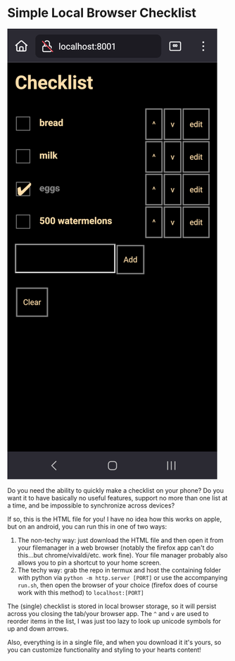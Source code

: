 # Simple Local Browser Checklist

![screenshot](screenshot.png)

Do you need the ability to quickly make a checklist on your phone? Do you want
it to have basically no useful features, support no more than one list at a time,
and be impossible to synchronize across devices?

If so, this is the HTML file for you! I have no idea how this works on apple, but
on an android, you can run this in one of two ways:

1. The non-techy way: just download the HTML file and then open it from your
   filemanager in a web browser (notably the firefox app can't do this...but
   chrome/vivaldi/etc. work fine). Your file manager probably also allows you to
   pin a shortcut to your home screen.
2. The techy way: grab the repo in termux and host the containing folder with
   python via `python -m http.server [PORT]` or use the accompanying `run.sh`,
   then open the browser of your choice (firefox does of course work with this
   method) to `localhost:[PORT]`

The (single) checklist is stored in local browser storage, so it will persist
across you closing the tab/your browser app. The `^` and `v` are used to reorder
items in the list, I was just too lazy to look up unicode symbols for up and
down arrows.

Also, everything is in a single file, and when you download it it's yours, so
you can customize functionality and styling to your hearts content!
